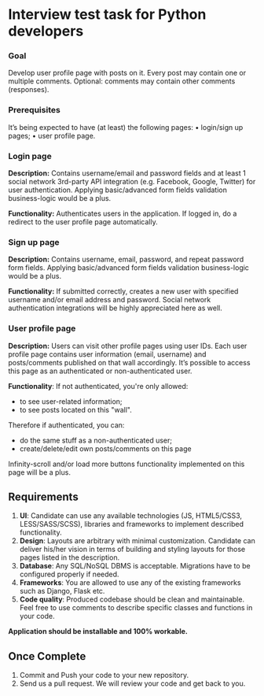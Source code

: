 # Interview test task for Python developers

### Goal
Develop user profile page with posts on it. Every post may contain one or multiple comments.
Optional: comments may contain other comments (responses).

### Prerequisites
It’s being expected to have (at least) the following pages:
• login/sign up pages;
• user profile page.

### Login page
**Description:** Contains username/email and password fields and at least 1 social network 3rd-party API integration (e.g. Facebook, Google, Twitter) for user authentication. Applying basic/advanced form fields validation business-logic would be a plus.

**Functionality:** Authenticates users in the application. If logged in, do a redirect to the user profile page automatically.

### Sign up page
**Description:** Contains username, email, password, and repeat password form fields. Applying basic/advanced form fields validation business-logic would be a plus.

**Functionality:** If submitted correctly, creates a new user with specified username and/or email address and password. Social network authentication integrations will be highly appreciated here as well.

### User profile page
**Description:** Users can visit other profile pages using user IDs. Each user profile page contains user information (email, username) and posts/comments published on that wall accordingly. It’s possible to access this page as an authenticated or non-authenticated user.

**Functionality**: If not authenticated, you're only allowed:
- to see user-related information;
- to see posts located on this "wall".

Therefore if authenticated, you can:
- do the same stuff as a non-authenticated user;
- create/delete/edit own posts/comments on this page

Infinity-scroll and/or load more buttons functionality implemented on this page will be a plus.

## Requirements
1. **UI**:
    Candidate can use any available technologies (JS, HTML5/CSS3, LESS/SASS/SCSS), libraries and frameworks to implement described functionality.
2. **Design**:
    Layouts are arbitrary with minimal customization. Candidate can deliver his/her vision in terms of building and styling layouts for those pages listed in the description.
3. **Database**:
    Any SQL/NoSQL DBMS is acceptable. Migrations have to be configured properly if needed.
4. **Frameworks**:
    You are allowed to use any of the existing frameworks such as Django, Flask etc.
5. **Code quality**:
    Produced codebase should be clean and maintainable. Feel free to use comments to describe specific classes and functions in your code.

**Application should be installable and 100% workable.**

## Once Complete
1. Commit and Push your code to your new repository.
2. Send us a pull request. We will review your code and get back to you.
